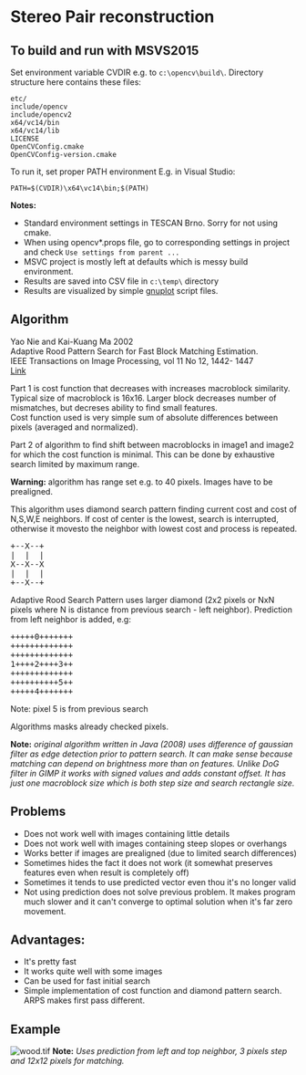 Stereo Pair reconstruction
=====================

To build and run with MSVS2015
--------------------

Set environment variable CVDIR e.g. to `c:\opencv\build\`.
Directory structure here contains these files:

	etc/
	include/opencv
	include/opencv2
	x64/vc14/bin
	x64/vc14/lib
	LICENSE
	OpenCVConfig.cmake
	OpenCVConfig-version.cmake

To run it, set proper PATH environment
E.g. in Visual Studio:

	PATH=$(CVDIR)\x64\vc14\bin;$(PATH)

**Notes:**
- Standard environment settings in TESCAN Brno. Sorry for not using cmake.
- When using opencv*.props file, go to corresponding settings in project and check `Use settings from parent ...`
- MSVC project is mostly left at defaults which is messy build environment.
- Results are saved into CSV file in `c:\temp\` directory
- Results are visualized by simple [gnuplot](http://www.gnuplot.info/) script files. 

Algorithm
-----------

Yao Nie and Kai-Kuang Ma 2002<br/>
Adaptive Rood Pattern Search for Fast Block Matching Estimation.<br/>
IEEE Transactions on Image Processing, vol 11 No 12, 1442- 1447<br/>
[Link](http://citeseerx.ist.psu.edu/viewdoc/download?doi=10.1.1.1016.9431&rep=rep1&type=pdf)

Part 1 is cost function that decreases with increases macroblock similarity. Typical size of macroblock is 16x16. Larger block decreases number of mismatches, but decreses ability to find small features.<br/>
Cost function used is very simple sum of absolute differences between pixels (averaged and normalized).

Part 2 of algorithm to find shift between macroblocks in image1 and image2 for which the cost function is minimal. This can be done by exhaustive search limited by maximum range.

**Warning:** algorithm has range set e.g. to 40 pixels. Images have to be prealigned.

This algorithm uses diamond search pattern finding current cost and cost of N,S,W,E neighbors. If cost of center is the lowest, search is interrupted, otherwise it movesto the neighbor with lowest cost and process is repeated.

<pre>
+--X--+
|  |  |
X--X--X
|  |  |
+--X--+
</pre>

Adaptive Rood Search Pattern uses larger diamond (2x2 pixels or NxN pixels where N is distance from previous search - left neighbor). Prediction from left neighbor is added, e.g:

<pre>
+++++0+++++++
+++++++++++++
+++++++++++++
1++++2++++3++
+++++++++++++
++++++++++5++
+++++4+++++++
</pre>

Note: pixel 5 is from previous search

Algorithms masks already checked pixels.

**Note:** *original algorithm written in Java (2008) uses difference of gaussian filter as edge detection prior to pattern search. It can make sense because matching can depend on brightness more than on features. Unlike DoG filter in GIMP it works with signed values and adds constant offset. 
It has just one macroblock size which is both step size and search rectangle size.*

Problems
----------

* Does not work well with images containing little details
* Does not work well with images containing steep slopes or overhangs
* Works better if images are prealigned (due to limited search differences)
* Sometimes hides the fact it does not work (it somewhat preserves features even when result is completely off)
* Sometimes it tends to use predicted vector even thou it's no longer valid
* Not using prediction does not solve previous problem. It makes program much slower and it can't converge to optimal solution when it's far zero movement. 

Advantages:
----------

* It's pretty fast 
* It works quite well with some images
* Can be used for fast initial search
* Simple implementation of cost function and diamond pattern search. ARPS makes first pass different.

Example
-----
![wood.tif](https://i.imgur.com/z5dICXk.png)
**Note:** *Uses prediction from left and top neighbor, 3 pixels step and 12x12 pixels for matching.*

  
  
  

  

